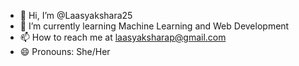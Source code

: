 - 👋 Hi, I’m @Laasyakshara25
- 🌱 I’m currently learning Machine Learning and Web Development
- 📫 How to reach me at laasyaksharap@gmail.com
- 😄 Pronouns: She/Her
  

<!---
Laasyakshara25/Laasyakshara25 is a ✨ special ✨ repository because its `README.md` (this file) appears on your GitHub profile.
You can click the Preview link to take a look at your changes.
--->
